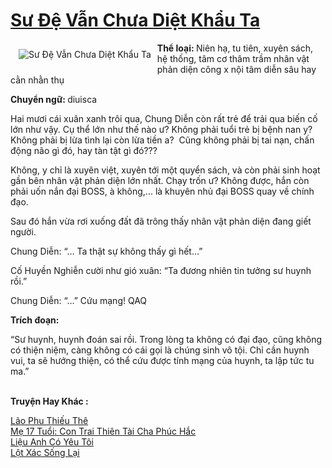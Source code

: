 <a href="https://utruyen.com/su-de-van-chua-diet-khau-ta/22460/" title="Sư Đệ Vẫn Chưa Diệt Khẩu Ta"><h1>Sư Đệ Vẫn Chưa Diệt Khẩu Ta</h1></a><div style="display:table"><img align="right" style="float: left; padding: 10px;" src="https://utruyen.com/images/story/200x260/su-de-van-chua-diet-khau-ta.jpg" alt="Sư Đệ Vẫn Chưa Diệt Khẩu Ta"><b>Thể loại: </b>Niên hạ, tu tiên, xuyên sách, hệ thống, tâm cơ thâm trầm nhân vật phản diện công x nội tâm diễn sâu hay cằn nhằn thụ<p></p><b>Chuyển ngữ: </b>diuisca<p></p>Hai mươi cái xuân xanh trôi qua, Chung Diễn còn rất trẻ để trải qua biến cố lớn như vậy. Cụ thể lớn như thế nào ư? Không phải tuổi trẻ bị bệnh nan y? Không phải bị lừa tình lại còn lừa tiền a?  Cũng không phải bị tai nạn, chấn động não gì đó, hay tàn tật gì đó???<p></p>Không, y chỉ là xuyên việt, xuyên tới một quyển sách, và còn phải sinh hoạt gần bên nhân vật phản diện lớn nhất. Chạy trốn ư? Không được, hắn còn phải uốn nắn đại BOSS, à không,... là khuyên nhủ đại BOSS quay về chính đạo.<p></p>Sau đó hắn vừa rơi xuống đất đã trông thấy nhân vật phản diện đang giết người.<p></p>Chung Diễn: “… Ta thật sự không thấy gì hết…”<p></p>Cố Huyền Nghiễn cười như gió xuân: “Ta đương nhiên tin tưởng sư huynh rồi.”<p></p>Chung Diễn: “…” Cứu mạng! QAQ<p></p><b>Trích đoạn:</b><p></p>“Sư huynh, huynh đoán sai rồi. Trong lòng ta không có đại đạo, cũng không có thiện niệm, càng không có cái gọi là chúng sinh vô tội. Chỉ cần huynh vui, ta sẽ hướng thiện, có thể cứu được tính mạng của huynh, ta lập tức tu ma.”</div><p><br><b>Truyện Hay Khác :</b></p><a href="https://utruyen.com/lao-phu-thieu-the/22450/" alt="Lão Phu Thiếu Thê">Lão Phu Thiếu Thê</a><br/><a href="https://github.com/quanluxury/truyenhot/tree/master/truyenhay/11199/" alt="Mẹ 17 Tuổi: Con Trai Thiên Tài Cha Phúc Hắc">Mẹ 17 Tuổi: Con Trai Thiên Tài Cha Phúc Hắc</a><br/><a href="https://www.pinterest.com/pin/748230925577986800" alt="Liệu Anh Có Yêu Tôi">Liệu Anh Có Yêu Tôi</a><br/><a href="https://github.com/quanluxury/dammy/tree/master/truyenhay/18975/" alt="Lột Xác Sống Lại">Lột Xác Sống Lại</a><br/>